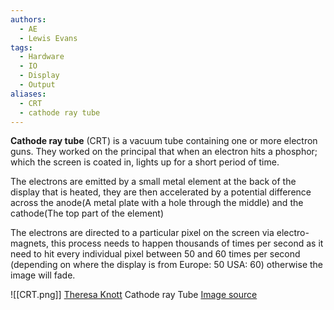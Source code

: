 ```yaml
---
authors:
  - AE
  - Lewis Evans
tags:
  - Hardware
  - IO
  - Display
  - Output
aliases:
  - CRT
  - cathode ray tube
---
```

**Cathode ray tube** (CRT) is a vacuum tube containing one or more electron guns. They worked on the principal that when an electron hits a phosphor; which the screen is coated in, lights up for a short period of time.

The electrons are emitted by a small metal element at the back of the display that is heated, they are then accelerated by a potential difference across the anode(A metal plate with a hole through the middle) and the cathode(The top part of the element)

The electrons are directed to a particular pixel on the screen via electro-magnets, this process needs to happen thousands of times per second as it need to hit every individual pixel between 50 and 60 times per second (depending on where the display is from Europe: 50 USA: 60) otherwise the image will fade.

![[CRT.png]]
[Theresa Knott](https://en.wikipedia.org/wiki/User:Theresa_knott "en:User:Theresa knott") Cathode ray Tube [Image source](https://en.wikipedia.org/wiki/File:Cathode_ray_Tube.PNG)

